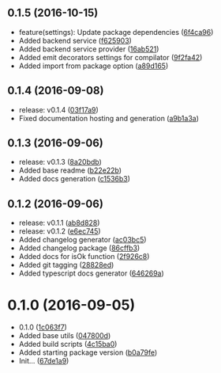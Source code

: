 <a name="0.1.5"></a>
## 0.1.5 (2016-10-15)

* feature(settings): Update package dependencies ([6f4ca96](https://github.com/s-m-i-t-a/ng2-backend/commit/6f4ca96))
* Added backend service ([f625903](https://github.com/s-m-i-t-a/ng2-backend/commit/f625903))
* Added backend service provider ([16ab521](https://github.com/s-m-i-t-a/ng2-backend/commit/16ab521))
* Added emit decorators settings for compilator ([9f2fa42](https://github.com/s-m-i-t-a/ng2-backend/commit/9f2fa42))
* Added import from package option ([a89d165](https://github.com/s-m-i-t-a/ng2-backend/commit/a89d165))



<a name="0.1.4"></a>
## 0.1.4 (2016-09-08)

* release: v0.1.4 ([03f17a9](https://github.com/s-m-i-t-a/ng2-backend/commit/03f17a9))
* Fixed documentation hosting and generation ([a9b1a3a](https://github.com/s-m-i-t-a/ng2-backend/commit/a9b1a3a))



<a name="0.1.3"></a>
## 0.1.3 (2016-09-06)

* release: v0.1.3 ([8a20bdb](https://github.com/s-m-i-t-a/ng2-backend/commit/8a20bdb))
* Added base readme ([b22e22b](https://github.com/s-m-i-t-a/ng2-backend/commit/b22e22b))
* Added docs generation ([c1536b3](https://github.com/s-m-i-t-a/ng2-backend/commit/c1536b3))



<a name="0.1.2"></a>
## 0.1.2 (2016-09-06)

* release: v0.1.1 ([ab8d828](https://github.com/s-m-i-t-a/ng2-backend/commit/ab8d828))
* release: v0.1.2 ([e6ec745](https://github.com/s-m-i-t-a/ng2-backend/commit/e6ec745))
* Added changelog generator ([ac03bc5](https://github.com/s-m-i-t-a/ng2-backend/commit/ac03bc5))
* Added changelog package ([86cffb3](https://github.com/s-m-i-t-a/ng2-backend/commit/86cffb3))
* Added docs for isOk function ([2f926c8](https://github.com/s-m-i-t-a/ng2-backend/commit/2f926c8))
* Added git tagging ([28828ed](https://github.com/s-m-i-t-a/ng2-backend/commit/28828ed))
* Added typescript docs generator ([646269a](https://github.com/s-m-i-t-a/ng2-backend/commit/646269a))



<a name="0.1.0"></a>
# 0.1.0 (2016-09-05)

* 0.1.0 ([1c063f7](https://github.com/s-m-i-t-a/ng2-backend/commit/1c063f7))
* Added base utils ([047800d](https://github.com/s-m-i-t-a/ng2-backend/commit/047800d))
* Added build scripts ([4c15ba0](https://github.com/s-m-i-t-a/ng2-backend/commit/4c15ba0))
* Added starting package version ([b0a79fe](https://github.com/s-m-i-t-a/ng2-backend/commit/b0a79fe))
* Init... ([67de1a9](https://github.com/s-m-i-t-a/ng2-backend/commit/67de1a9))




